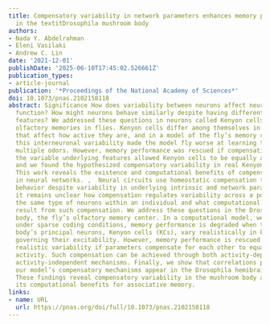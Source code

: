 ```yaml
---
title: Compensatory variability in network parameters enhances memory performance
  in the textitDrosophila mushroom body
authors:
- Nada Y. Abdelrahman
- Eleni Vasilaki
- Andrew C. Lin
date: '2021-12-01'
publishDate: '2025-06-10T17:45:02.526661Z'
publication_types:
- article-journal
publication: '*Proceedings of the National Academy of Sciences*'
doi: 10.1073/pnas.2102158118
abstract: Significance How does variability between neurons affect neural circuit
  function? How might neurons behave similarly despite having different underlying
  features? We addressed these questions in neurons called Kenyon cells, which store
  olfactory memories in flies. Kenyon cells differ among themselves in key features
  that affect how active they are, and in a model of the fly’s memory circuit, adding
  this interneuronal variability made the model fly worse at learning the values of
  multiple odors. However, memory performance was rescued if compensation between
  the variable underlying features allowed Kenyon cells to be equally active on average,
  and we found the hypothesized compensatory variability in real Kenyon cells’ anatomy.
  This work reveals the existence and computational benefits of compensatory variability
  in neural networks. ,  Neural circuits use homeostatic compensation to achieve consistent
  behavior despite variability in underlying intrinsic and network parameters. However,
  it remains unclear how compensation regulates variability across a population of
  the same type of neurons within an individual and what computational benefits might
  result from such compensation. We address these questions in the Drosophila mushroom
  body, the fly’s olfactory memory center. In a computational model, we show that
  under sparse coding conditions, memory performance is degraded when the mushroom
  body’s principal neurons, Kenyon cells (KCs), vary realistically in key parameters
  governing their excitability. However, memory performance is rescued while maintaining
  realistic variability if parameters compensate for each other to equalize KC average
  activity. Such compensation can be achieved through both activity-dependent and
  activity-independent mechanisms. Finally, we show that correlations predicted by
  our model’s compensatory mechanisms appear in the Drosophila hemibrain connectome.
  These findings reveal compensatory variability in the mushroom body and describe
  its computational benefits for associative memory.
links:
- name: URL
  url: https://pnas.org/doi/full/10.1073/pnas.2102158118
---
```

